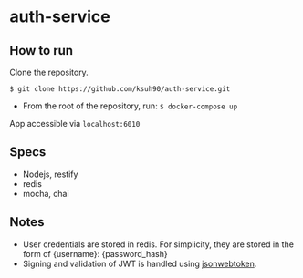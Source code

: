 # auth-service
## How to run
Clone the repository.
```
$ git clone https://github.com/ksuh90/auth-service.git
```

- From the root of the repository, run: ```$ docker-compose up```

App accessible via ```localhost:6010```


## Specs
- Nodejs, restify
- redis
- mocha, chai

## Notes
- User credentials are stored in redis. For simplicity, they are stored in the form of {username}: {password_hash}
- Signing and validation of JWT is handled using [jsonwebtoken](https://www.npmjs.com/package/jsonwebtoken).
